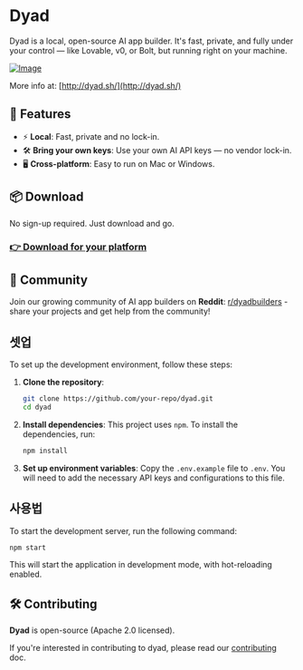 # Dyad

Dyad is a local, open-source AI app builder. It's fast, private, and fully under your control — like Lovable, v0, or Bolt, but running right on your machine.

[![Image](https://github.com/user-attachments/assets/f6c83dfc-6ffd-4d32-93dd-4b9c46d17790)](http://dyad.sh/)

More info at: [http://dyad.sh/](http://dyad.sh/)

## 🚀 Features

- ⚡️ **Local**: Fast, private and no lock-in.
- 🛠 **Bring your own keys**: Use your own AI API keys — no vendor lock-in.
- 🖥️ **Cross-platform**: Easy to run on Mac or Windows.

## 📦 Download

No sign-up required. Just download and go.

### [👉 Download for your platform](https://www.dyad.sh/#download)

## 🤝 Community

Join our growing community of AI app builders on **Reddit**: [r/dyadbuilders](https://www.reddit.com/r/dyadbuilders/) - share your projects and get help from the community!

## 셋업

To set up the development environment, follow these steps:

1.  **Clone the repository**:
    ```bash
    git clone https://github.com/your-repo/dyad.git
    cd dyad
    ```

2.  **Install dependencies**:
    This project uses `npm`. To install the dependencies, run:
    ```bash
    npm install
    ```

3.  **Set up environment variables**:
    Copy the `.env.example` file to `.env`. You will need to add the necessary API keys and configurations to this file.

## 사용법

To start the development server, run the following command:

```bash
npm start
```

This will start the application in development mode, with hot-reloading enabled.

## 🛠️ Contributing

**Dyad** is open-source (Apache 2.0 licensed).

If you're interested in contributing to dyad, please read our [contributing](./CONTRIBUTING.md) doc.
